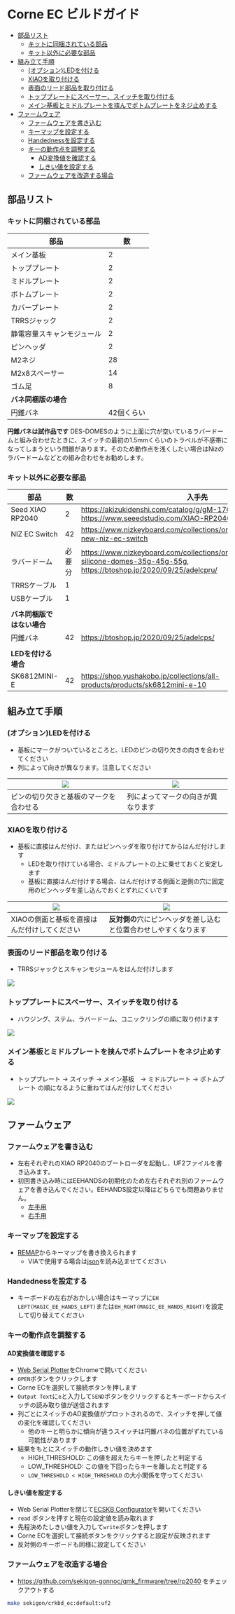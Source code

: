 # Corne EC ビルドガイド

- [部品リスト](#部品リスト)
  - [キットに同梱されている部品](#キットに同梱されている部品)
  - [キット以外に必要な部品](#キット以外に必要な部品)
- [組み立て手順](#組み立て手順)
  - [(オプション)LEDを付ける](#オプションledを付ける)
  - [XIAOを取り付ける](#xiaoを取り付ける)
  - [表面のリード部品を取り付ける](#表面のリード部品を取り付ける)
  - [トッププレートにスペーサー、スイッチを取り付ける](#トッププレートにスペーサースイッチを取り付ける)
  - [メイン基板とミドルプレートを挟んでボトムプレートをネジ止めする](#メイン基板とミドルプレートを挟んでボトムプレートをネジ止めする)
- [ファームウェア](#ファームウェア)
  - [ファームウェアを書き込む](#ファームウェアを書き込む)
  - [キーマップを設定する](#キーマップを設定する)
  - [Handednessを設定する](#handednessを設定する)
  - [キーの動作点を調整する](#キーの動作点を調整する)
    - [AD変換値を確認する](#ad変換値を確認する)
    - [しきい値を設定する](#しきい値を設定する)
  - [ファームウェアを改造する場合](#ファームウェアを改造する場合)

## 部品リスト

### キットに同梱されている部品

|部品|数|
|-|-|
|メイン基板|2|
|トッププレート|2|
|ミドルプレート|2|
|ボトムプレート|2|
|カバープレート|2|
|TRRSジャック|2|
|静電容量スキャンモジュール|2|
|ピンヘッダ|2|
|M2ネジ|28|
|M2x8スペーサー|14|
|ゴム足|8|
|**バネ同梱版の場合**||
|円錐バネ|42個くらい|

**円錐バネは試作品です**
DES-DOMESのように上面に穴が空いているラバードームと組み合わせたときに、スイッチの最初の1.5mmくらいのトラベルが不感帯になってしまうという問題があります。そのため動作点を浅くしたい場合はNizのラバードームなどとの組み合わせをお勧めします。



### キット以外に必要な部品

|部品|数|入手先|
|-|-|-|
|Seed XIAO RP2040|2|https://akizukidenshi.com/catalog/g/gM-17044/, https://www.seeedstudio.com/XIAO-RP2040-v1-0-p-5026.html|
|NIZ EC Switch|42|https://www.nizkeyboard.com/collections/ornaments/products/2019-new-niz-ec-switch|
|ラバードーム|必要分|https://www.nizkeyboard.com/collections/ornaments/products/ec-silicone-domes-35g-45g-55g, https://btoshop.jp/2020/09/25/adelcpru/|
|TRRSケーブル|1|
|USBケーブル|1|
||||
|**バネ同梱版ではない場合**|||
|円錐バネ|42|https://btoshop.jp/2020/09/25/adelcps/|
||||
|**LEDを付ける場合**|||
|SK6812MINI-E|42|https://shop.yushakobo.jp/collections/all-products/products/sk6812mini-e-10|

## 組み立て手順

### (オプション)LEDを付ける

- 基板にマークがついているところと、LEDのピンの切り欠きの向きを合わせてください
- 列によって向きが異なります。注意してください

|![](../img/led1.png)|![](../img/led2.png)|
|-|-|
|ピンの切り欠きと基板のマークを合わせる|列によってマークの向きが異なります|

### XIAOを取り付ける

- 基板に直接はんだ付け、またはピンヘッダを取り付けてからはんだ付けします
  - LEDを取り付けている場合、ミドルプレートの上に乗せておくと安定します
  - 基板に直接はんだ付けする場合、はんだ付けする側面と逆側の穴に固定用のピンヘッダを差し込んでおくとずれにくいです

|![](../img/xiao.png)|![](../img/xiao_pin.png)|
|-|-|
|XIAOの側面と基板を直接はんだ付けしてください|**反対側の**穴にピンヘッダを差し込むと位置合わせしやすくなります|

### 表面のリード部品を取り付ける

- TRRSジャックとスキャンモジュールをはんだ付けします

![](../img/module-trrs.png)

### トッププレートにスペーサー、スイッチを取り付ける

- ハウジング、ステム、ラバードーム、コニックリングの順に取り付けます

![](../img/img3.JPG)

### メイン基板とミドルプレートを挟んでボトムプレートをネジ止めする

- トッププレート -> スイッチ -> メイン基板　-> ミドルプレート -> ボトムプレート の順になるように重ねてはんだ付けしてください

![](../img/img6.JPG)

## ファームウェア

### ファームウェアを書き込む

- 左右それぞれのXIAO RP2040のブートローダを起動し、UF2ファイルを書き込みます。
- 初回書き込み時にはEEHANDSの初期化のため左右それぞれ別のファームウェアを書き込んでください。EEHANDS設定以降はどちらでも問題ありません。
  - [左手用](firmware/sekigon_crkbd_ec_default_left.uf2)
  - [右手用](firmware/sekigon_crkbd_ec_default_right.uf2)

### キーマップを設定する

- [REMAP](https://remap-keys.app/)からキーマップを書き換えられます
  - VIAで使用する場合は[json](firmware/crkbd_ec.json)を読み込ませてください

### Handednessを設定する

- キーボードの左右がおかしい場合はキーマップに`EH LEFT(MAGIC_EE_HANDS_LEFT)`または`EH_RGHT(MAGIC_EE_HANDS_RIGHT)`を設定して切り替えてください

### キーの動作点を調整する
#### AD変換値を確認する

- [Web Serial Plotter](https://sekigon-gonnoc.github.io/web-serial-plotter/)をChromeで開いてください
- `OPEN`ボタンをクリックします
- Corne ECを選択して接続ボタンを押します
- `Output Text`に`e`と入力して`SEND`ボタンをクリックするとキーボードからスイッチの読み取り値が送信されます
- 列ごとにスイッチのAD変換値がプロットされるので、スイッチを押して値の変化を確認してください
  - 他のキーと明らかに傾向が違うスイッチは円錐バネの位置がずれている可能性があります
- 結果をもとにスイッチの動作しきい値を決めます
  - HIGH_THRESHOLD: この値を超えたらキーを押したと判定する
  - LOW_THRESHOLD: この値を下回ったらキーを離したと判定する
  - `LOW_THRESHOLD < HIGH_THRESHOLD` の大小関係を守ってください

#### しきい値を設定する
  - Web Serial Plotterを閉じて[ECSKB Configurator](https://sekigon-gonnoc.github.io/ecskb-configurator/)を開いてください
  - `read` ボタンを押すと現在の設定値を読み取れます
  - 先程決めたしきい値を入力して`write`ボタンを押します
  - Corne ECを選択して接続ボタンをクリックすると設定が反映されます
  - 反対側のキーボードも同様に設定してください


### ファームウェアを改造する場合

- https://github.com/sekigon-gonnoc/qmk_firmware/tree/rp2040 をチェックアウトする

```bash
make sekigon/crkbd_ec:default:uf2
```